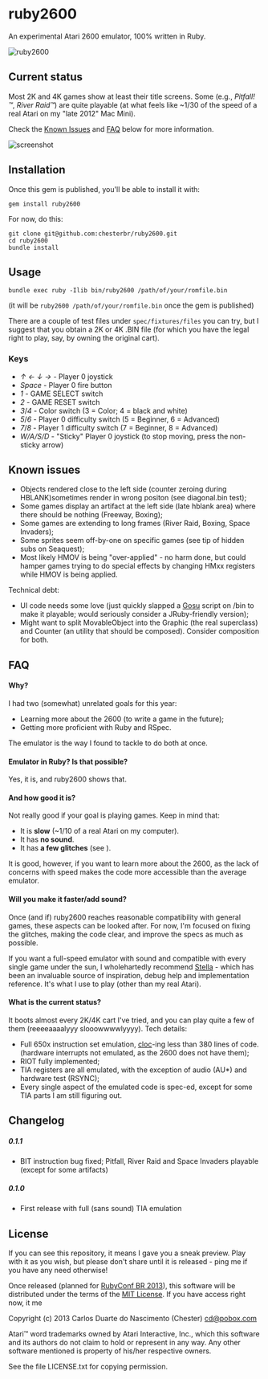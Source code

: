 # ruby2600

An experimental Atari 2600 emulator, 100% written in Ruby.

![ruby2600](http://i.imgur.com/Zjgibpr.png "ruby2600")

## Current status

Most 2K and 4K games show at least their title screens. Some (e.g., *Pitfall!™*, *River Raid™*) are quite playable (at what feels like ~1/30 of the speed of a real Atari on my "late 2012" Mac Mini).

Check the [Known Issues](#known-issues) and [FAQ](#faq) below for more information.

![screenshot](http://i.imgur.com/kN9Yxsi.png "Pitfall! on ruby2600, as of Aug 4")

## Installation

Once this gem is published, you'll be able to install it with:

    gem install ruby2600

For now, do this:

    git clone git@github.com:chesterbr/ruby2600.git
    cd ruby2600
    bundle install

## Usage

	bundle exec ruby -Ilib bin/ruby2600 /path/of/your/romfile.bin

(it will be `ruby2600 /path/of/your/romfile.bin` once the gem is published)

There are a couple of test files under `spec/fixtures/files` you can try, but I suggest that you obtain a 2K or 4K .BIN file (for which you have the legal right to play, say, by owning the original cart).

### Keys

- *↑ ← ↓ →* - Player 0 joystick
- *Space* - Player 0 fire button
- *1* - GAME SELECT switch
- *2* - GAME RESET switch
- *3*/*4* - Color switch (3 = Color; 4 = black and white)
- *5*/*6* - Player 0 difficulty switch (5 = Beginner, 6 = Advanced)
- *7*/*8* - Player 1 difficulty switch (7 = Beginner, 8 = Advanced)
- *W/A/S/D* - "Sticky" Player 0 joystick (to stop moving, press the non-sticky arrow)

## Known issues

- Objects rendered close to the left side (counter zeroing during HBLANK)sometimes render in wrong positon (see diagonal.bin test);
- Some games display an artifact at the left side (late hblank area) where there should be nothing (Freeway, Boxing);
- Some games are extending to long frames (River Raid, Boxing, Space Invaders);
- Some sprites seem off-by-one on specific games (see tip of hidden subs on Seaquest);
- Most likely HMOV is being "over-applied" - no harm done, but could hamper games trying to do special effects by changing HMxx registers while HMOV is being applied.

Technical debt:

- UI code needs some love (just quickly slapped a [Gosu](http://www.libgosu.org/) script on /bin to make it playable; would seriously consider a JRuby-friendly version);
- Might want to split MovableObject into the Graphic (the real superclass) and Counter (an utility that should be composed). Consider composition for both.

## FAQ

#### Why?

I had two (somewhat) unrelated goals for this year:

- Learning more about the 2600 (to write a game in the future);
- Getting more proficient with Ruby and RSpec.

The emulator is the way I found to tackle to do both at once.

#### Emulator in Ruby? Is that possible?

Yes, it is, and ruby2600 shows that.

#### And how good it is?

Not really good if your goal is playing games. Keep in mind that:

- It is **slow** (~1/10 of a real Atari on my computer).
- It has **no sound**.
- It has **a few glitches** (see ).

It is good, however, if you want to learn more about the 2600, as the lack of concerns with speed makes the code more accessible than the average emulator.

#### Will you make it faster/add sound?

Once (and if) ruby2600 reaches reasonable compatibility with general games, these aspects can be looked after. For now, I'm focused on fixing the glitches, making the code clear, and improve the specs as much as possible.

If you want a full-speed emulator with sound and compatible with every single game under the sun, I wholehartedly recommend [Stella](http://stella.sourceforge.net/) - which has been an invaluable source of inspiration, debug help and implementation reference. It's what I use to play (other than my real Atari).

#### What is the current status?

It boots almost every 2K/4K cart I've tried, and you can play quite a few of them (reeeeaaaalyyy slooowwwwlyyyy). Tech details:

- Full 650x instruction set emulation, [cloc](http://cloc.sourceforge.net/)-ing less than 380 lines of code. (hardware interrupts not emulated, as the 2600 does not have them);
- RIOT fully implemented;
- TIA registers are all emulated, with the exception of audio (AU*) and hardware test (RSYNC);
- Every single aspect of the emulated code is spec-ed, except for some TIA parts I am still figuring out.

## Changelog

##### 0.1.1
- BIT instruction bug fixed; Pitfall, River Raid and Space Invaders playable (except for some artifacts)

##### 0.1.0
- First release with full (sans sound) TIA emulation

## License

If you can see this repository, it means I gave you a sneak preview. Play with it as you wish, but please don't share until it is released - ping me if you have any need otherwise!

Once released (planned for [RubyConf BR 2013](http://cfp.rubyconf.com.br/)), this software will be distributed under the terms of the [MIT License](http://opensource.org/licenses/MIT). If you have access right now, it me

Copyright (c) 2013 Carlos Duarte do Nascimento (Chester) <cd@pobox.com>

Atari™ word trademarks owned by Atari Interactive, Inc., which this software and its authors do not claim to hold or represent in any way. Any other software mentioned is property of his/her respective owners.

See the file LICENSE.txt for copying permission.
